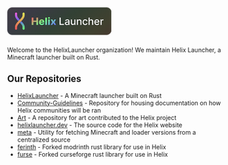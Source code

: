 # <img alt="Helix Launcher Banner" src="https://raw.githubusercontent.com/HelixLauncher/Art/main/branding/banner-launcher/banner-launcher_64h.png"></img>

Welcome to the HelixLauncher organization! We maintain Helix Launcher, a Minecraft launcher built on Rust.

## Our Repositories

* [HelixLauncher](https://github.com/HelixLauncher/HelixLauncher) - A Minecraft launcher built on Rust
* [Community-Guidelines](https://github.com/HelixLauncher/HelixLauncher) - Repository for housing documentation on how Helix communities will be ran
* [Art](https://github.com/HelixLauncher/Art) - A repository for art contributed to the Helix project
* [helixlauncher.dev](https://github.com/HelixLauncher/helixlauncher.dev) - The source code for the Helix website 
* [meta](https://github.com/HelixLauncher/meta) - Utility for fetching Minecraft and loader versions from a centralized source
* [ferinth](https://github.com/HelixLauncher/ferinth) - Forked modrinth rust library for use in Helix
* [furse](https://github.com/HelixLauncher/furse) - Forked curseforge rust library for use in Helix
